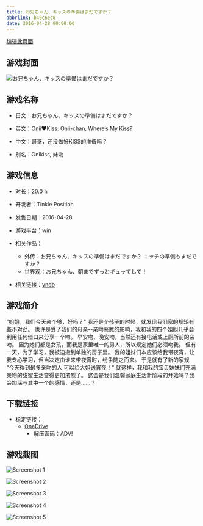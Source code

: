 ```yaml
---
title: お兄ちゃん、キッスの準備はまだですか？
abbrlink: b40c6ec0
date: 2016-04-28 00:00:00
---
```

[编辑此页面](https://github.com/ACG-3/ADV3-source/blob/main/source/_posts/games/%E3%81%8A%E5%85%84%E3%81%A1%E3%82%83%E3%82%93%E3%80%81%E3%82%AD%E3%83%83%E3%82%B9%E3%81%AE%E6%BA%96%E5%82%99%E3%81%AF%E3%81%BE%E3%81%A0%E3%81%A7%E3%81%99%E3%81%8B%EF%BC%9F.md)

## 游戏封面

![お兄ちゃん、キッスの準備はまだですか？](https://pan.timero.xyz/onedrive/img_lib_001/%E3%81%8A%E5%85%84%E3%81%A1%E3%82%83%E3%82%93%E3%80%81%E3%82%AD%E3%83%83%E3%82%B9%E3%81%AE%E6%BA%96%E5%82%99%E3%81%AF%E3%81%BE%E3%81%A0%E3%81%A7%E3%81%99%E3%81%8B%EF%BC%9F_cover.avif)


## 游戏名称

- 日文：お兄ちゃん、キッスの準備はまだですか？
- 英文：Onii♥Kiss: Onii-chan, Where’s My Kiss?
- 中文：哥哥，还没做好KISS的准备吗？

- 别名：Onikiss, 妹吻


## 游戏信息

- 时长：20.0 h
- 开发者：Tinkle Position
- 发售日期：2016-04-28
- 游戏平台：win
- 相关作品：
   - 外传：お兄ちゃん、キッスの準備はまだですか？  エッチの準備もまだですか？
   - 世界观：お兄ちゃん、朝までずっとギュッてして！

- 相关链接：[vndb](https://vndb.org/v18694)


## 游戏简介

"姐姐，我们今天亲个够，好吗？"
我还是个孩子的时候，就发现我们家的规矩有些不对劲。
也许是受了我们的母亲--亲吻恶魔的影响，我和我的四个姐姐几乎会利用任何借口来分享一个吻。
早安吻、晚安吻，当然还有接电话或上厕所前的亲吻。
因为她们都是女孩，而我是家里唯一的男人，所以规定她们必须吻我。
但有一天，为了学习，我被迫搬到单独的房子里。
我的姐妹们本应该给我带夜宵，让我专心学习，但当决定由谁来带夜宵时，纷争随之而来。
于是就有了新的家规
"今天得到最多亲吻的人 可以给大姐送宵夜！"
就这样，我和我的宝贝妹妹们充满亲吻的甜蜜生活变得更加浓烈了。
这会是我们温馨家庭生活新阶段的开始吗？我会加深与其中一个的感情，还是......？




## 下载链接

- 稳定链接：
    - [OneDrive](https://pan.timero.xyz/onedrive/adv_lib_001/%E3%81%8A%E5%85%84%E3%81%A1%E3%82%83%E3%82%93%E3%80%81%E3%82%AD%E3%83%83%E3%82%B9%E3%81%AE%E6%BA%96%E5%82%99%E3%81%AF%E3%81%BE%E3%81%A0%E3%81%A7%E3%81%99%E3%81%8B%EF%BC%9F)
        - 解压密码：ADV!



## 游戏截图


![Screenshot 1](https://pan.timero.xyz/onedrive/img_lib_001/%E3%81%8A%E5%85%84%E3%81%A1%E3%82%83%E3%82%93%E3%80%81%E3%82%AD%E3%83%83%E3%82%B9%E3%81%AE%E6%BA%96%E5%82%99%E3%81%AF%E3%81%BE%E3%81%A0%E3%81%A7%E3%81%99%E3%81%8B%EF%BC%9F_Screenshot_1.avif)

![Screenshot 2](https://pan.timero.xyz/onedrive/img_lib_001/%E3%81%8A%E5%85%84%E3%81%A1%E3%82%83%E3%82%93%E3%80%81%E3%82%AD%E3%83%83%E3%82%B9%E3%81%AE%E6%BA%96%E5%82%99%E3%81%AF%E3%81%BE%E3%81%A0%E3%81%A7%E3%81%99%E3%81%8B%EF%BC%9F_Screenshot_2.avif)

![Screenshot 3](https://pan.timero.xyz/onedrive/img_lib_001/%E3%81%8A%E5%85%84%E3%81%A1%E3%82%83%E3%82%93%E3%80%81%E3%82%AD%E3%83%83%E3%82%B9%E3%81%AE%E6%BA%96%E5%82%99%E3%81%AF%E3%81%BE%E3%81%A0%E3%81%A7%E3%81%99%E3%81%8B%EF%BC%9F_Screenshot_3.avif)

![Screenshot 4](https://pan.timero.xyz/onedrive/img_lib_001/%E3%81%8A%E5%85%84%E3%81%A1%E3%82%83%E3%82%93%E3%80%81%E3%82%AD%E3%83%83%E3%82%B9%E3%81%AE%E6%BA%96%E5%82%99%E3%81%AF%E3%81%BE%E3%81%A0%E3%81%A7%E3%81%99%E3%81%8B%EF%BC%9F_Screenshot_4.avif)

![Screenshot 5](https://pan.timero.xyz/onedrive/img_lib_001/%E3%81%8A%E5%85%84%E3%81%A1%E3%82%83%E3%82%93%E3%80%81%E3%82%AD%E3%83%83%E3%82%B9%E3%81%AE%E6%BA%96%E5%82%99%E3%81%AF%E3%81%BE%E3%81%A0%E3%81%A7%E3%81%99%E3%81%8B%EF%BC%9F_Screenshot_5.avif)

